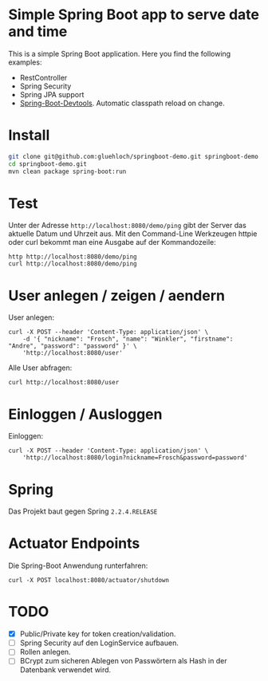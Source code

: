 # Simple Spring Boot app to serve date and time
This is a simple Spring Boot application. Here you find the following examples:
 * RestController
 * Spring Security
 * Spring JPA support
 * [Spring-Boot-Devtools](https://docs.spring.io/spring-boot/docs/current/reference/html/using-spring-boot.html#using-boot-devtools). Automatic classpath reload on change.

# Install
```Bash
git clone git@github.com:gluehloch/springboot-demo.git springboot-demo.git
cd springboot-demo.git
mvn clean package spring-boot:run
```

# Test
Unter der Adresse `http://localhost:8080/demo/ping` gibt der
Server das aktuelle Datum und Uhrzeit aus. Mit den Command-Line
Werkzeugen httpie oder curl bekommt man eine Ausgabe auf der Kommandozeile:
```
http http://localhost:8080/demo/ping
curl http://localhost:8080/demo/ping
``` 

# User anlegen / zeigen / aendern

User anlegen:
```
curl -X POST --header 'Content-Type: application/json' \
    -d '{ "nickname": "Frosch", "name": "Winkler", "firstname": "Andre", "password": "password" }' \
    'http://localhost:8080/user'
```

Alle User abfragen:
```
curl http://localhost:8080/user
```

# Einloggen / Ausloggen

Einloggen:
```
curl -X POST --header 'Content-Type: application/json' \
    'http://localhost:8080/login?nickname=Frosch&password=password'
```

# Spring
Das Projekt baut gegen Spring `2.2.4.RELEASE`

# Actuator Endpoints
Die Spring-Boot Anwendung runterfahren:
```
curl -X POST localhost:8080/actuator/shutdown
```


# TODO

* [x] Public/Private key for token creation/validation.
* [ ] Spring Security auf den LoginService aufbauen.
* [ ] Rollen anlegen.
* [ ] BCrypt zum sicheren Ablegen von Passwörtern als Hash in der Datenbank verwendet wird.
